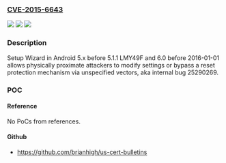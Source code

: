 ### [CVE-2015-6643](https://cve.mitre.org/cgi-bin/cvename.cgi?name=CVE-2015-6643)
![](https://img.shields.io/static/v1?label=Product&message=n%2Fa&color=blue)
![](https://img.shields.io/static/v1?label=Version&message=n%2Fa&color=blue)
![](https://img.shields.io/static/v1?label=Vulnerability&message=n%2Fa&color=brighgreen)

### Description

Setup Wizard in Android 5.x before 5.1.1 LMY49F and 6.0 before 2016-01-01 allows physically proximate attackers to modify settings or bypass a reset protection mechanism via unspecified vectors, aka internal bug 25290269.

### POC

#### Reference
No PoCs from references.

#### Github
- https://github.com/brianhigh/us-cert-bulletins

